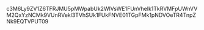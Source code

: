 c3M6Ly9ZV1Z6TFRJMU5pMWpabUk2WlVsWE1FUnVhelk1TkRVMFpUWnVVM2QxYzNCMk9VUnRVekl3TVhSUk1FUkFNVE01TGpFMk1pNDVOeTR4TnpZNk9EQTVPUT09
